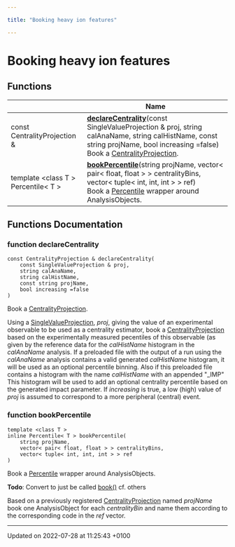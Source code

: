 ```yaml
---

title: "Booking heavy ion features"

---
```


# Booking heavy ion features



## Functions

|                | Name           |
| -------------- | -------------- |
| const CentralityProjection & | **[declareCentrality](http://example.org/modules/group__analysis__bookhi/#function-declarecentrality)**(const SingleValueProjection & proj, string calAnaName, string calHistName, const string projName, bool increasing =false)<br>Book a <a href="http://example.org/classes/classrivet_1_1centralityprojection/">CentralityProjection</a>.  |
| template <class T \> <br>Percentile< T > | **[bookPercentile](http://example.org/modules/group__analysis__bookhi/#function-bookpercentile)**(string projName, vector< pair< float, float > > centralityBins, vector< tuple< int, int, int > > ref)<br>Book a <a href="http://example.org/classes/classrivet_1_1percentile/">Percentile</a> wrapper around AnalysisObjects.  |


## Functions Documentation

### function declareCentrality

```
const CentralityProjection & declareCentrality(
    const SingleValueProjection & proj,
    string calAnaName,
    string calHistName,
    const string projName,
    bool increasing =false
)
```

Book a <a href="http://example.org/classes/classrivet_1_1centralityprojection/">CentralityProjection</a>. 

Using a <a href="http://example.org/classes/classrivet_1_1singlevalueprojection/">SingleValueProjection</a>, _proj_, giving the value of an experimental observable to be used as a centrality estimator, book a <a href="http://example.org/classes/classrivet_1_1centralityprojection/">CentralityProjection</a> based on the experimentally measured pecentiles of this observable (as given by the reference data for the _calHistName_ histogram in the _calAnaName_ analysis. If a preloaded file with the output of a run using the _calAnaName_ analysis contains a valid generated _calHistName_ histogram, it will be used as an optional percentile binning. Also if this preloaded file contains a histogram with the name _calHistName_ with an appended "_IMP" This histogram will be used to add an optional centrality percentile based on the generated impact parameter. If _increasing_ is true, a low (high) value of _proj_ is assumed to correspond to a more peripheral (central) event. 


### function bookPercentile

```
template <class T >
inline Percentile< T > bookPercentile(
    string projName,
    vector< pair< float, float > > centralityBins,
    vector< tuple< int, int, int > > ref
)
```

Book a <a href="http://example.org/classes/classrivet_1_1percentile/">Percentile</a> wrapper around AnalysisObjects. 

**Todo**: Convert to just be called <a href="http://example.org/modules/group__analysis__cbook/#function-book">book()</a> cf. others 

Based on a previously registered <a href="http://example.org/classes/classrivet_1_1centralityprojection/">CentralityProjection</a> named _projName_ book one AnalysisObject for each _centralityBin_ and name them according to the corresponding code in the _ref_ vector.






-------------------------------

Updated on 2022-07-28 at 11:25:43 +0100